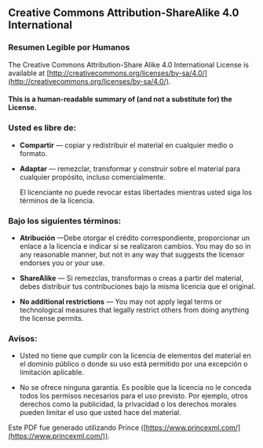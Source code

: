 ## Creative Commons Attribution-ShareAlike 4.0 International

### Resumen Legible por Humanos

The Creative Commons Attribution-Share Alike 4.0  International  License is available at
[http://creativecommons.org/licenses/by-sa/4.0/](http://creativecommons.org/licenses/by-sa/4.0/).

#### This is a human-readable summary of (and not a substitute for) the License.

### Usted es libre de:

- **Compartir** — copiar y redistribuir el material en cualquier medio o formato.

- **Adaptar** — remezclar, transformar y construir sobre el material para cualquier propósito, incluso comercialmente.

   El licenciante no puede revocar estas libertades mientras usted siga los términos de la licencia.

### Bajo los siguientes términos:

- **Atribución** —Debe otorgar el crédito correspondiente, proporcionar un enlace a la licencia e indicar si se realizaron cambios. You may do so in any reasonable manner, but not in any way that suggests the licensor endorses you or your use.

- **ShareAlike** — Si remezclas, transformas o creas a partir del material, debes distribuir tus contribuciones bajo la misma licencia que el original.

- **No additional restrictions** — You may not apply legal terms or technological measures that legally restrict others from doing anything the license  permits.

### Avisos:

- Usted no tiene que cumplir con la licencia de elementos del material en el dominio público o donde su uso está permitido por una excepción o limitación aplicable.

- No se ofrece ninguna garantía. Es posible que la licencia no le conceda todos los permisos necesarios para el uso previsto. Por ejemplo, otros derechos como la publicidad, la privacidad o los derechos morales pueden limitar el uso que usted hace del material.

Este PDF fue generado utilizando Prince ([https://www.princexml.com/](https://www.princexml.com/)).
